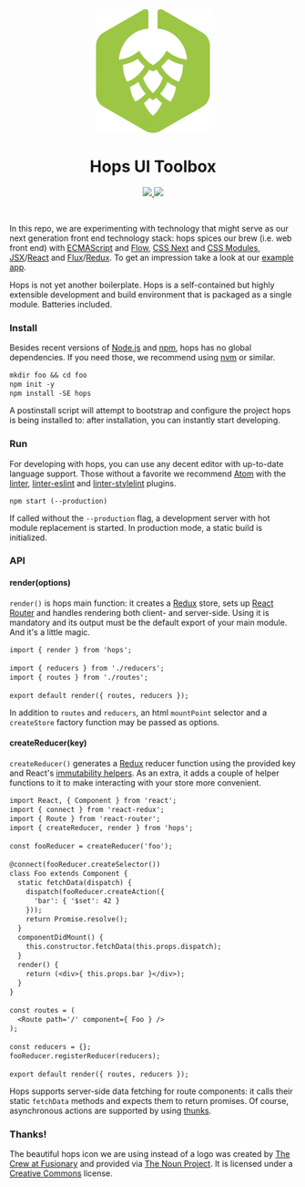 
<p align="center">
  <img
    width="200"
    height="217"
    src="https://github.com/xing/hops/blob/master/logo.png?raw=true"
  />
</p>

<h1 align="center">Hops UI Toolbox</h1>

<p align="center">
  <a href="https://travis-ci.org/xing/hops">
    <img src="https://travis-ci.org/xing/hops.svg?branch=master">
  </a>
  <a href="https://david-dm.org/xing/hops">
    <img src="https://david-dm.org/xing/hops.svg">
  </a>
</p>
<p>&nbsp;</p>

In this repo, we are experimenting with technology that might serve as our next generation front end technology stack: hops spices our brew (i.e. web front end) with [ECMAScript](https://babeljs.io) and [Flow](http://flowtype.org), [CSS Next](http://cssnext.io) and [CSS Modules](https://github.com/css-modules/css-modules), [JSX](https://facebook.github.io/jsx/)/[React](https://facebook.github.io/react/) and [Flux](https://facebook.github.io/flux/)/[Redux](http://redux.js.org). To get an impression take a look at our [example app](https://github.com/xing/hops/tree/master/app).

Hops is not yet another boilerplate. Hops is a self-contained but highly extensible development and build environment that is packaged as a single module. Batteries included.

### Install

Besides recent versions of [Node.js](https://nodejs.org/en/) and [npm](https://www.npmjs.com), hops has no global dependencies. If you need those, we recommend using [nvm](https://github.com/creationix/nvm) or similar.

```
mkdir foo && cd foo
npm init -y
npm install -SE hops
```

A postinstall script will attempt to bootstrap and configure the project hops is being installed to: after installation, you can instantly start developing.

### Run

For developing with hops, you can use any decent editor with up-to-date language support. Those without a favorite we recommend [Atom](https://atom.io) with the [linter](https://atom.io/packages/linter), [linter-eslint](https://atom.io/packages/linter-eslint) and [linter-stylelint](https://atom.io/packages/linter-stylelint) plugins.

```
npm start (--production)
```

If called without the `--production` flag, a development server with hot module replacement is started. In production mode, a static build is initialized.

### API

#### render(options)

`render()` is hops main function: it creates a [Redux](https://github.com/reactjs/redux) store, sets up [React Router](https://github.com/reactjs/react-router) and handles rendering both client- and server-side. Using it is mandatory and its output must be the default export of your main module. And it's a little magic.

```
import { render } from 'hops';

import { reducers } from './reducers';
import { routes } from './routes';

export default render({ routes, reducers });
```

In addition to `routes` and `reducers`, an html `mountPoint` selector and a `createStore` factory function may be passed as options.


#### createReducer(key)

`createReducer()` generates a [Redux](https://github.com/reactjs/redux) reducer function using the provided key and React's [immutability helpers](https://facebook.github.io/react/docs/update.html). As an extra, it adds a couple of helper functions to it to make interacting with your store more convenient.

```
import React, { Component } from 'react';
import { connect } from 'react-redux';
import { Route } from 'react-router';
import { createReducer, render } from 'hops';

const fooReducer = createReducer('foo');

@connect(fooReducer.createSelector())
class Foo extends Component {
  static fetchData(dispatch) {
    dispatch(fooReducer.createAction({
      'bar': { '$set': 42 }
    }));
    return Promise.resolve();
  }
  componentDidMount() {
    this.constructor.fetchData(this.props.dispatch);
  }
  render() {
    return (<div>{ this.props.bar }</div>);
  }
}

const routes = (
  <Route path='/' component={ Foo } />
);

const reducers = {};
fooReducer.registerReducer(reducers);

export default render({ routes, reducers });
```

Hops supports server-side data fetching for route components: it calls their static `fetchData` methods and expects them to return promises. Of course, asynchronous actions are supported by using [thunks](https://github.com/gaearon/redux-thunk).


### Thanks!

The beautiful hops icon we are using instead of a logo was created by [The Crew at Fusionary](https://thenounproject.com/fusionary/) and provided via [The Noun Project](https://thenounproject.com/term/hops/9255/). It is licensed under a [Creative Commons](http://creativecommons.org/licenses/by/3.0/us/) license.

